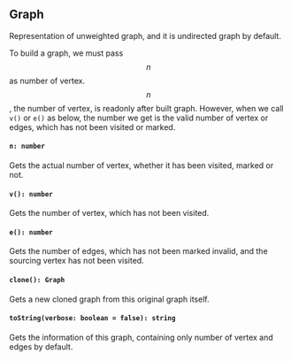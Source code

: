 <a name="t"></a>

<a name="graph"></a>
## Graph
Representation of unweighted graph, and it is undirected graph by default.

To build a graph, we must pass $$n$$ as number of vertex. $$n$$ ,
the number of vertex, is readonly after built graph.
However, when we call `v()` or `e()` as below, 
the number we get is the valid number of vertex or edges, 
which has not been visited or marked.

#### `n: number`
Gets the actual number of vertex, whether it has been visited, marked or not.
#### `v(): number`
Gets the number of vertex, which has not been visited.
#### `e(): number`
Gets the number of edges, which has not been marked invalid, and the sourcing vertex has not been visited.
#### `clone(): Graph`
Gets a new cloned graph from this original graph itself.
#### `toString(verbose: boolean = false): string`
Gets the information of this graph, containing only number of vertex and edges by default.

<!--[Back to top](#t)-->